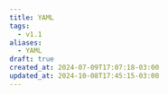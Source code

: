 ```yaml
---
title: YAML
tags:
  - v1.1
aliases:
  - YAML
draft: true
created_at: 2024-07-09T17:07:18-03:00
updated_at: 2024-10-08T17:45:15-03:00
---
```



